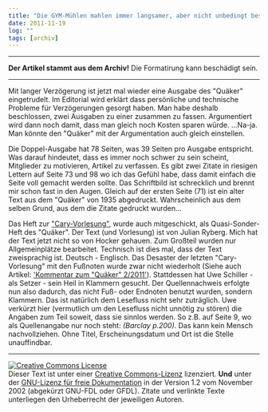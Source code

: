 ```yaml
---
title: "Die GYM-Mühlen mahlen immer langsamer, aber nicht unbedingt besser."
date: 2011-11-19
log: ""
tags: [archiv]
---
```

<hr><b>Der Artikel stammt aus dem Archiv!</b> Die Formatirung kann beschädigt sein.<hr>
<p>Mit langer Verzögerung ist jetzt mal wieder eine Ausgabe des "Quäker" eingetrudelt. Im Editorial wird erklärt dass persönliche und technische Probleme für Verzögerungen gesorgt haben. Man habe deshalb beschlossen, zwei Ausgaben zu einer zusammen zu fassen. Argumentiert wird dann noch damit, dass man gleich noch Kosten sparen würde. ...Na-ja. Man könnte den "Quäker" mit der Argumentation auch gleich einstellen.</p>

<p>Die Doppel-Ausgabe hat 78 Seiten, was 39 Seiten pro Ausgabe entspricht. Was darauf hindeutet, dass es immer noch schwer zu sein scheint, Mitglieder zu motivieren, Artikel zu verfassen. Es gibt zwei Zitate in riesigen Lettern auf Seite 73 und 98 wo ich das Gefühl habe, dass damit einfach die Seite voll gemacht werden sollte. Das Schriftbild ist schrecklich und brennt mir schon fast in den Augen. Gleich auf der ersten Seite (71) ist ein alter Text aus dem "Quäker" von 1935 abgedruckt. Wahrscheinlich aus dem selben Grund, aus dem die Zitate gedruckt wurden...</p>

<p>Das Heft zur <a href="http://de.wikipedia.org/wiki/Glossar_Qu%C3%A4kertum#Richard-Cary-Vorlesung">"Cary-Vorlesung"</a>, wurde auch mitgeschickt, als Quasi-Sonder-Heft des "Quäker". Der Text (und Vorlesung) ist von Julian Ryberg. Mich hat der Text jetzt nicht so von Hocker gehauen. Zum Großteil wurden nur Allgemeinplätze bearbeitet. Technisch ist dies mal, dass der Text zweisprachig ist. Deutsch - Englisch. Das Desaster der letzten "Cary-Vorlesung" mit den Fußnoten wurde zwar nicht wiederholt (Siehe auch Artikel: <a href="http://www.the-independent-friend.de/?q=node/754">'Kommentar zum "Quäker" 2/2011'</a>). Stattdessen hat Uwe Schiller - als Setzer - sein Heil in Klammern gesucht. Der Quellennachweis erfolgte nun also dadurch, das nicht Fuß- oder Endnoten benutzt wurden, sondern Klammern. Das ist natürlich dem Lesefluss nicht sehr zuträglich. Uwe verkürzt hier (vermutlich um den Lesefluss nicht unnötig zu stören) die Angaben zum Teil soweit, dass sie sinnlos werden. So z.B. auf Seite 9, wo als Quellenangabe nur noch steht: <i>(Barclay p.200)</i>. Das kann kein Mensch nachvollziehen. Ohne Titel, Erscheinungsdatum und Ort ist die Stelle unauffindbar.</p>


<hr />
<p><a href="http://creativecommons.org/licenses/by-sa/3.0/de/" rel="license"><img src="http://i.creativecommons.org/l/by-sa/3.0/de/88x31.png" style="border-width: 0pt;" alt="Creative Commons License" /></a><br />
Dieser <span rel="dc:type" href="http://purl.org/dc/dcmitype/Text" xmlns:dc="http://purl.org/dc/elements/1.1/">Text</span> ist unter einer <a href="http://creativecommons.org/licenses/by-sa/3.0/de/" rel="license">Creative Commons-Lizenz</a> lizenziert. <b>Und</b> unter der <a href="http://de.wikipedia.org/wiki/GFDL">GNU-Lizenz f&uuml;r freie Dokumentation</a> in der Version 1.2 vom November 2002 (abgek&uuml;rzt GNU-FDL oder GFDL). Zitate und verlinkte Texte unterliegen den Urheberrecht der jeweiligen Autoren.</p>

